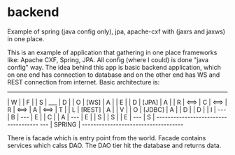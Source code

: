 # backend
Example of spring (java config only), jpa, apache-cxf with (jaxrs and jaxws) in one place.

This is an example of application that gathering in one place frameworks like: Apache CXF, Spring, JPA. 
All config (where I could) is done "java config" way. The idea behind this app is basic backend application, which on one end has 
connection to database and on the other end has WS and REST connection from internet. Basic architecture is:

 ___          ___        ___                      ___
| W |        | F |      | S |       ___          | D |
| O | [WS]   | A |      | E |      | D |  [JPA]  | A |
| R | <==>   | C | <==> | R | <==> | A |   <==>  | T |
| L | [REST] | A |      | V |      | O |  [JDBC] | A |
| D |        | D |      | I |       ---          | B |
 ---         | E |      | C |                    | A |
              ---       | E |                    | S |
                        | S |                    | E |
                         ---                     | S |
           ------------------------------------   ---
           |              SPRING              |
           ------------------------------------
					 
There is facade which is entry point from the world. Facade contains services which calss DAO. The DAO tier hit the database and 
returns data.

